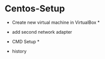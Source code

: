 # Centos-Setup

* Create new virtual machine in VirtualBox *

- add second network adapter

* CMD Setup *
- history